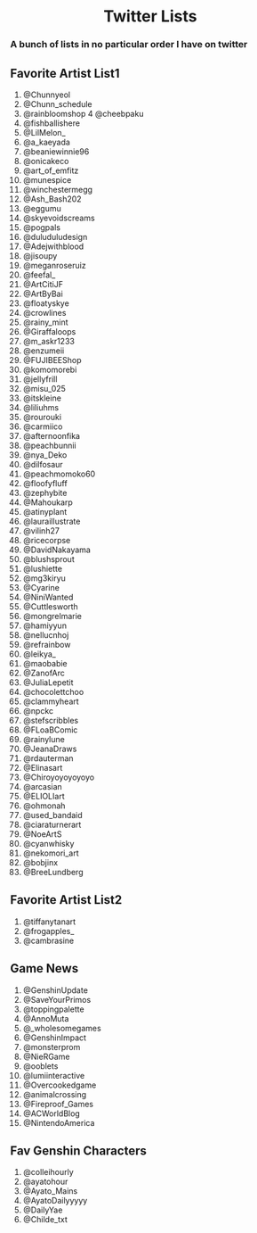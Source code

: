 
<h1 align="center">
  Twitter Lists
</h1>
<h3>A bunch of lists in no particular order I have on twitter</h3>

## Favorite Artist List1
1.   @Chunnyeol
2.   @Chunn_schedule
3.   @rainbloomshop
4    @cheebpaku
5.   @fishballishere
6.   @LilMelon_
7.   @a_kaeyada
8.   @beaniewinnie96
9.   @onicakeco
10.   @art_of_emfitz
11.   @munespice
12.   @winchestermegg
13.   @Ash_Bash202
14.   @eggumu
15.   @skyevoidscreams
16.   @pogpals
17.   @duluduludesign
18.   @Adejwithblood
19.   @jisoupy
20.   @meganroseruiz
21.   @feefal_
22.   @ArtCitiJF
23.   @ArtByBai
24.   @floatyskye
25.   @crowlines
26.   @rainy_mint
27.   @Giraffaloops
28.   @m_askr1233
29.   @enzumeii
30.   @FUJIBEEShop
31.   @komomorebi
32.   @jellyfrill
33.   @misu_025
34.   @itskleine
35.   @liliuhms
36.   @rourouki
37.   @carmiico
38.   @afternoonfika
39.   @peachbunnii
40.   @nya_Deko
41.   @dilfosaur
42.   @peachmomoko60
43.   @floofyfluff
44.   @zephybite
45.   @Mahoukarp
46.   @atinyplant
47.   @lauraillustrate
48.   @vilinh27
49.   @ricecorpse
50.   @DavidNakayama
51.   @blushsprout
52.   @lushiette            
53.   @mg3kiryu
54.   @Cyarine
55.   @NiniWanted
56.   @Cuttlesworth
57.   @mongrelmarie
58.   @hamiyyun
59.   @nellucnhoj
60.   @refrainbow
61.   @leikya_
62.   @maobabie
63.   @ZanofArc
64.   @JuliaLepetit
65.   @chocolettchoo
66.   @clammyheart
67.   @npckc
68.   @stefscribbles
69.   @FLoaBComic
70.   @rainylune
71.   @JeanaDraws
72.   @rdauterman
73.   @Elinasart
74.   @Chiroyoyoyoyoyo
75.   @arcasian
76.   @ELIOLIart
77.   @ohmonah
78.   @used_bandaid
79.   @ciaraturnerart
80.   @NoeArtS
81.   @cyanwhisky
82.   @nekomori_art
83.   @bobjinx
84.   @BreeLundberg

## Favorite Artist List2
1.   @tiffanytanart
2.   @frogapples_
3.   @cambrasine

## Game News
1.  @GenshinUpdate
2.  @SaveYourPrimos
3.  @toppingpalette
4.  @AnnoMuta
5.  @_wholesomegames
6.  @GenshinImpact
7.  @monsterprom
8.  @NieRGame
9.  @ooblets
10.  @lumiinteractive
11.  @Overcookedgame
12.  @animalcrossing
13.  @Fireproof_Games
14.  @ACWorldBlog
15.  @NintendoAmerica

## Fav Genshin Characters
1.   @colleihourly
2.   @ayatohour
3.   @Ayato_Mains
4.   @AyatoDailyyyyy
5.   @DailyYae
6.   @Childe_txt
